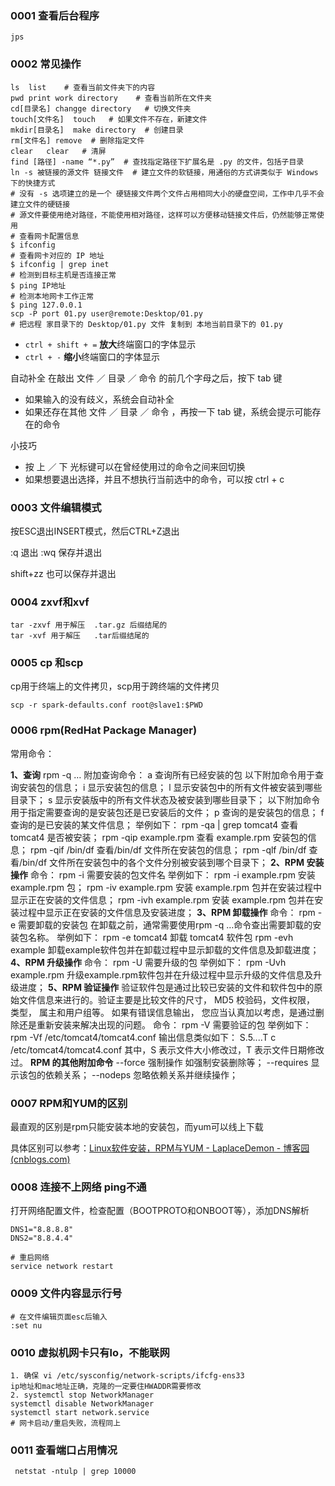 ### 0001 查看后台程序

```shell
jps
```

### 0002 常见操作

```shell
ls	list	# 查看当前文件夹下的内容
pwd	print work directory	# 查看当前所在文件夹
cd[目录名]	changge directory	# 切换文件夹
touch[文件名]	touch	# 如果文件不存在，新建文件
mkdir[目录名]	make directory	# 创建目录
rm[文件名]	remove	# 删除指定文件
clear	clear	# 清屏
find [路径] -name “*.py”	# 查找指定路径下扩展名是 .py 的文件，包括子目录
ln -s 被链接的源文件 链接文件	# 建立文件的软链接，用通俗的方式讲类似于 Windows 下的快捷方式
# 没有 -s 选项建立的是一个 硬链接文件两个文件占用相同大小的硬盘空间，工作中几乎不会建立文件的硬链接
# 源文件要使用绝对路径，不能使用相对路径，这样可以方便移动链接文件后，仍然能够正常使用
# 查看网卡配置信息
$ ifconfig
# 查看网卡对应的 IP 地址
$ ifconfig | grep inet
# 检测到目标主机是否连接正常
$ ping IP地址
# 检测本地网卡工作正常
$ ping 127.0.0.1
scp -P port 01.py user@remote:Desktop/01.py
# 把远程 家目录下的 Desktop/01.py 文件 复制到 本地当前目录下的 01.py

```

- `ctrl + shift + =` **放大**终端窗口的字体显示
- `ctrl + -` **缩小**终端窗口的字体显示

自动补全
在敲出 文件 ／ 目录 ／ 命令 的前几个字母之后，按下 tab 键

- 如果输入的没有歧义，系统会自动补全
- 如果还存在其他 文件 ／ 目录 ／ 命令 ，再按一下 tab 键，系统会提示可能存在的命令

小技巧

- 按 上 ／ 下 光标键可以在曾经使用过的命令之间来回切换
- 如果想要退出选择，并且不想执行当前选中的命令，可以按 ctrl + c

### 0003 文件编辑模式

按ESC退出INSERT模式，然后CTRL+Z退出 

:q 退出         :wq 保存并退出

shift+zz 也可以保存并退出

### 0004 zxvf和xvf

```shell
tar -zxvf 用于解压  .tar.gz 后缀结尾的
tar -xvf 用于解压   .tar后缀结尾的
```

### 0005 cp 和scp

cp用于终端上的文件拷贝，scp用于跨终端的文件拷贝

```shell
scp -r spark-defaults.conf root@slave1:$PWD
```



### 0006 rpm(RedHat Package Manager)

常用命令：

**1、查询**
rpm -q …
附加查询命令：
a 查询所有已经安装的包
以下附加命令用于查询安装包的信息；
i 显示安装包的信息；
l 显示安装包中的所有文件被安装到哪些目录下；
s 显示安装版中的所有文件状态及被安装到哪些目录下；
以下附加命令用于指定需要查询的是安装包还是已安装后的文件；
p 查询的是安装包的信息；
f 查询的是已安装的某文件信息；
举例如下：
rpm -qa | grep tomcat4 查看 tomcat4 是否被安装；
rpm -qip example.rpm 查看 example.rpm 安装包的信息；
rpm -qif /bin/df 查看/bin/df 文件所在安装包的信息；
rpm -qlf /bin/df 查看/bin/df 文件所在安装包中的各个文件分别被安装到哪个目录下；
**2、RPM 安装操作**
命令：
rpm -i 需要安装的包文件名
举例如下：
rpm -i example.rpm 安装 example.rpm 包；
rpm -iv example.rpm 安装 example.rpm 包并在安装过程中显示正在安装的文件信息；
rpm -ivh example.rpm 安装 example.rpm 包并在安装过程中显示正在安装的文件信息及安装进度；
**3、RPM 卸载操作**
命令：
rpm -e 需要卸载的安装包
在卸载之前，通常需要使用rpm -q …命令查出需要卸载的安装包名称。
举例如下：
rpm -e tomcat4 卸载 tomcat4 软件包
rpm -evh example 卸载example软件包并在卸载过程中显示卸载的文件信息及卸载进度；
**4、RPM 升级操作**
命令：
rpm -U 需要升级的包
举例如下：
rpm -Uvh example.rpm 升级example.rpm软件包并在升级过程中显示升级的文件信息及升级进度；
**5、RPM 验证操作**
验证软件包是通过比较已安装的文件和软件包中的原始文件信息来进行的。验证主要是比较文件的尺寸， MD5 校验码，文件权限， 类型， 属主和用户组等。
如果有错误信息输出， 您应当认真加以考虑，是通过删除还是重新安装来解决出现的问题。
命令：
rpm -V 需要验证的包
举例如下：
rpm -Vf /etc/tomcat4/tomcat4.conf
输出信息类似如下：
S.5....T c /etc/tomcat4/tomcat4.conf
其中，S 表示文件大小修改过，T 表示文件日期修改过。
**RPM 的其他附加命令**
--force 强制操作 如强制安装删除等；
--requires 显示该包的依赖关系；
--nodeps 忽略依赖关系并继续操作；

### 0007 RPM和YUM的区别

最直观的区别是rpm只能安装本地的安装包，而yum可以线上下载

具体区别可以参考：[Linux软件安装，RPM与YUM - LaplaceDemon - 博客园 (cnblogs.com)](https://www.cnblogs.com/shijiaqi1066/p/3843955.html)

### 0008 连接不上网络 ping不通

打开网络配置文件，检查配置（BOOTPROTO和ONBOOT等），添加DNS解析

```shell
DNS1="8.8.8.8"
DNS2="8.8.4.4"

# 重启网络
service network restart 
```

### 0009 文件内容显示行号

```shell
# 在文件编辑页面esc后输入
:set nu
```

### 0010 虚拟机网卡只有lo，不能联网

```shell
1. 确保 vi /etc/sysconfig/network-scripts/ifcfg-ens33 
ip地址和mac地址正确，克隆的一定要住HWADDR需要修改
2. systemctl stop NetworkManager
systemctl disable NetworkManager
systemctl start network.service
# 网卡启动/重启失败，流程同上
```

### 0011 查看端口占用情况

```shell
 netstat -ntulp | grep 10000 
```

